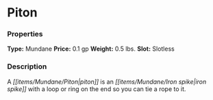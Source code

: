 ﻿---
Title: "Piton"
Type: "Mundane"
Price: "0.1 gp"
Weight: "0.5 lbs."
Slot: "Slotless"
Description: |
  "A piton is an iron spike with a loop or ring on the end so you can tie a rope to it."
Sources: "['Core Rulebook', 'Ultimate Equipment']"
---

# Piton

### Properties

**Type:** Mundane **Price:** 0.1 gp **Weight:** 0.5 lbs. **Slot:** Slotless

### Description

A _[[items/Mundane/Piton|piton]]_ is an _[[items/Mundane/Iron spike|iron spike]]_ with a loop or ring on the end so you can tie a rope to it.

